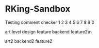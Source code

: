 # RKing-Sandbox

Testing comment checker
1 2 3 4 5 6 7 8 9 0

art
level design
feature
backend
feature2\n

art2
backend2
feature2 
